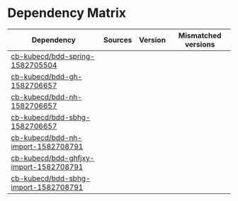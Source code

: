 # Dependency Matrix

Dependency | Sources | Version | Mismatched versions
---------- | ------- | ------- | -------------------
[cb-kubecd/bdd-spring-1582705504](https://github.com/cb-kubecd/bdd-spring-1582705504.git) |  | []() | 
[cb-kubecd/bdd-gh-1582706657](https://github.com/cb-kubecd/bdd-gh-1582706657.git) |  | []() | 
[cb-kubecd/bdd-nh-1582706657](https://github.com/cb-kubecd/bdd-nh-1582706657.git) |  | []() | 
[cb-kubecd/bdd-sbhg-1582706657](https://github.com/cb-kubecd/bdd-sbhg-1582706657.git) |  | []() | 
[cb-kubecd/bdd-nh-import-1582708791](https://github.com/cb-kubecd/bdd-nh-import-1582708791.git) |  | []() | 
[cb-kubecd/bdd-ghfjxy-import-1582708791](https://github.com/cb-kubecd/bdd-ghfjxy-import-1582708791.git) |  | []() | 
[cb-kubecd/bdd-sbhg-import-1582708791](https://github.com/cb-kubecd/bdd-sbhg-import-1582708791.git) |  | []() | 
